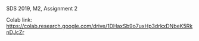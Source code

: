 SDS 2019, M2, Assignment 2

Colab link: 
https://colab.research.google.com/drive/1DHaxSb9o7uxHp3drkxDNbeK5RknDJcZr
